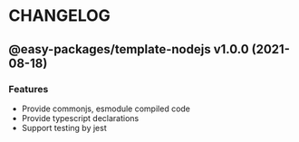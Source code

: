 # CHANGELOG
## @easy-packages/template-nodejs v1.0.0 (2021-08-18)
### Features

- Provide commonjs, esmodule compiled code
- Provide typescript declarations
- Support testing by jest

